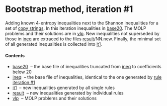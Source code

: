 Bootstrap method, iteration \#1
====================================

Adding known 4-entropy inequalities next to the Shannon inequalities
for a set of [copy strings](../../copy/DESCRIPTION.md). In this 
iteration inequalities in [base20](base20.txt). The MOLP problems and their
solutions are in [vlp](vlp). New inequalities not superseded by those in 
[ineq](ineq.txt) are extraced to the files [result](result)/NN.new.
Finally, the minimal set of all generated inequalities is collected into
[it1](it1.txt).

#### Contents

* [base20](base20.txt) &nbsp;&ndash; the base file of inequalities 
  truncated from [ineq](ineq.txt) to coefficients below 20
* [ineq](ineq.txt) &nbsp;&ndash; the base file of inequalities,
  identical to the one generated by [rule iteration \#1](../../rules/iter1/it1.txt)
* [it1](it1.txt) &nbsp;&ndash; new inequalities generated by all single  rules
* [result](result) &nbsp;&ndash; new inequalities generated by individual rules
* [vlp](vlp) &nbsp;&ndash; MOLP problems and their solutions




